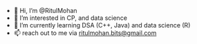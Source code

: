 - 👋 Hi, I’m @RitulMohan
- 👀 I’m interested in CP, and data science 
- 🌱 I’m currently learning DSA (C++, Java) and data science (R)
- 📫 reach out to me via ritulmohan.bits@gmail.com

<!---
RitulMohan/RitulMohan is a ✨ special ✨ repository because its `README.md` (this file) appears on your GitHub profile.
You can click the Preview link to take a look at your changes.
--->
